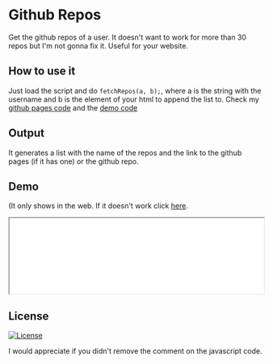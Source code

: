 # Github Repos
Get the github repos of a user. It doesn't want to work for more than 30 repos but I'm not gonna fix it. Useful for your website.

## How to use it
 Just load the script and do `fetchRepos(a, b);`, where a is the string with the username and b is the element of your html to append the list to. Check my [github pages code](https://github.com/jgc777/jgc777.github.io/blob/main/README.md) and the [demo code](https://github.com/jgc777/GitHub-repos/blob/main/demo/index.html)
## Output
 It generates a list with the name of the repos and the link to the github pages (if it has one) or the github repo.
 
## Demo
(It only shows in the web. If it doesn't work click [here](./demo/).
 <iframe src="./demo/" width="100%" height="auto">Error loading the demo</iframe>

## License
[![License](https://img.shields.io/github/license/jgc777/Github-repos?style=for-the-badge)](./LICENSE)

I would appreciate if you didn't remove the comment on the javascript code.
